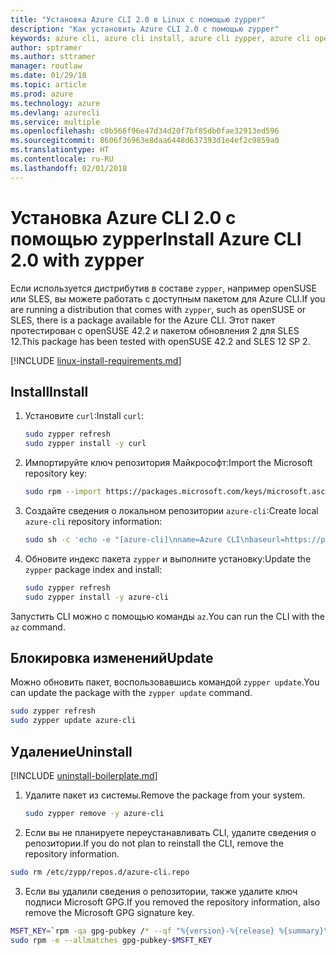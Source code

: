 ```yaml
---
title: "Установка Azure CLI 2.0 в Linux с помощью zypper"
description: "Как установить Azure CLI 2.0 с помощью zypper"
keywords: azure cli, azure cli install, azure cli zypper, azure cli opensuse, azure cli sle
author: sptramer
ms.author: sttramer
manager: routlaw
ms.date: 01/29/18
ms.topic: article
ms.prod: azure
ms.technology: azure
ms.devlang: azurecli
ms.service: multiple
ms.openlocfilehash: c0b566f96e47d34d20f7bf85db0fae32913ed596
ms.sourcegitcommit: 8606f36963e8daa6448d637393d1e4ef2c9859a0
ms.translationtype: HT
ms.contentlocale: ru-RU
ms.lasthandoff: 02/01/2018
---
```

# <a name="install-azure-cli-20-with-zypper"></a><span data-ttu-id="e390e-104">Установка Azure CLI 2.0 с помощью zypper</span><span class="sxs-lookup"><span data-stu-id="e390e-104">Install Azure CLI 2.0 with zypper</span></span>

<span data-ttu-id="e390e-105">Если используется дистрибутив в составе `zypper`, например openSUSE или SLES, вы можете работать с доступным пакетом для Azure CLI.</span><span class="sxs-lookup"><span data-stu-id="e390e-105">If you are running a distribution that comes with `zypper`, such as openSUSE or SLES, there is a package available for the Azure CLI.</span></span> <span data-ttu-id="e390e-106">Этот пакет протестирован с openSUSE 42.2 и пакетом обновления 2 для SLES 12.</span><span class="sxs-lookup"><span data-stu-id="e390e-106">This package has been tested with openSUSE 42.2 and SLES 12 SP 2.</span></span>

[!INCLUDE [linux-install-requirements.md](includes/linux-install-requirements.md)]

## <a name="install"></a><span data-ttu-id="e390e-107">Install</span><span class="sxs-lookup"><span data-stu-id="e390e-107">Install</span></span>

1. <span data-ttu-id="e390e-108">Установите `curl`:</span><span class="sxs-lookup"><span data-stu-id="e390e-108">Install `curl`:</span></span>

   ```bash
   sudo zypper refresh
   sudo zypper install -y curl
   ```

2. <span data-ttu-id="e390e-109">Импортируйте ключ репозитория Майкрософт:</span><span class="sxs-lookup"><span data-stu-id="e390e-109">Import the Microsoft repository key:</span></span>

   ```bash
   sudo rpm --import https://packages.microsoft.com/keys/microsoft.asc
   ```

3. <span data-ttu-id="e390e-110">Создайте сведения о локальном репозитории `azure-cli`:</span><span class="sxs-lookup"><span data-stu-id="e390e-110">Create local `azure-cli` repository information:</span></span>

   ```bash
   sudo sh -c 'echo -e "[azure-cli]\nname=Azure CLI\nbaseurl=https://packages.microsoft.com/yumrepos/azure-cli\nenabled=1\ntype=rpm-md\ngpgcheck=1\ngpgkey=https://packages.microsoft.com/keys/microsoft.asc" > /etc/zypp/repos.d/azure-cli.repo'
   ```

4. <span data-ttu-id="e390e-111">Обновите индекс пакета `zypper` и выполните установку:</span><span class="sxs-lookup"><span data-stu-id="e390e-111">Update the `zypper` package index and install:</span></span>

   ```bash
   sudo zypper refresh
   sudo zypper install -y azure-cli
   ```

<span data-ttu-id="e390e-112">Запустить CLI можно с помощью команды `az`.</span><span class="sxs-lookup"><span data-stu-id="e390e-112">You can run the CLI with the `az` command.</span></span>

## <a name="update"></a><span data-ttu-id="e390e-113">Блокировка изменений</span><span class="sxs-lookup"><span data-stu-id="e390e-113">Update</span></span>

<span data-ttu-id="e390e-114">Можно обновить пакет, воспользовавшись командой `zypper update`.</span><span class="sxs-lookup"><span data-stu-id="e390e-114">You can update the package with the `zypper update` command.</span></span>

```bash
sudo zypper refresh
sudo zypper update azure-cli
```

## <a name="uninstall"></a><span data-ttu-id="e390e-115">Удаление</span><span class="sxs-lookup"><span data-stu-id="e390e-115">Uninstall</span></span>

[!INCLUDE [uninstall-boilerplate.md](includes/uninstall-boilerplate.md)]

1. <span data-ttu-id="e390e-116">Удалите пакет из системы.</span><span class="sxs-lookup"><span data-stu-id="e390e-116">Remove the package from your system.</span></span>

    ```bash
    sudo zypper remove -y azure-cli
    ```

2. <span data-ttu-id="e390e-117">Если вы не планируете переустанавливать CLI, удалите сведения о репозитории.</span><span class="sxs-lookup"><span data-stu-id="e390e-117">If you do not plan to reinstall the CLI, remove the repository information.</span></span>

  ```bash
  sudo rm /etc/zypp/repos.d/azure-cli.repo
  ```

3. <span data-ttu-id="e390e-118">Если вы удалили сведения о репозитории, также удалите ключ подписи Microsoft GPG.</span><span class="sxs-lookup"><span data-stu-id="e390e-118">If you removed the repository information, also remove the Microsoft GPG signature key.</span></span>

  ```bash
  MSFT_KEY=`rpm -qa gpg-pubkey /* --qf "%{version}-%{release} %{summary}\n" | grep Microsoft | awk '{print $1}'`
  sudo rpm -e --allmatches gpg-pubkey-$MSFT_KEY
  ```

